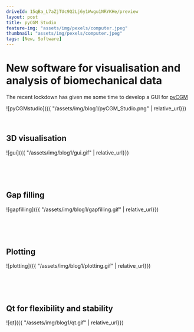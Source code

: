 ```yaml
---
driveId: 15qBa_L7aZjTUc9Q2Lj6y1Wwgu1NRYKHe/preview
layout: post
title: pyCGM Studio 
feature-img: "assets/img/pexels/computer.jpeg"
thumbnail: "assets/img/pexels/computer.jpeg"
tags: [New, Software]
---
```


# New software for visualisation and analysis of biomechanical data

The recent lockdown has given me some time to develop a GUI for [pyCGM](https://github.com/cadop/pyCGM)

![pyCGMstudio]({{ "/assets/img/blog1/pyCGM_Studio.png" | relative_url}})

<br />

## 3D visualisation

![gui]({{ "/assets/img/blog1/gui.gif" | relative_url}})

<br />
<br />
<br />

## Gap filling

![gapfilling]({{ "/assets/img/blog1/gapfilling.gif" | relative_url}})

<br />
<br />
<br />

## Plotting

![plotting]({{ "/assets/img/blog1/plotting.gif" | relative_url}})

<br />
<br />
<br />

## Qt for flexibility and stability

![qt]({{ "/assets/img/blog1/qt.gif" | relative_url}})

